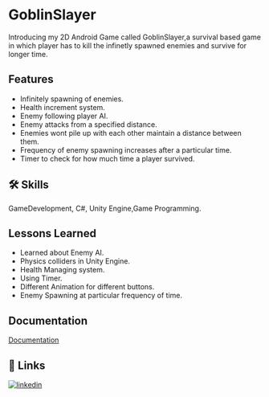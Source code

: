 
# GoblinSlayer

Introducing my 2D Android Game called GoblinSlayer,a survival based game in which player has to kill the infinetly spawned enemies and survive for longer time.


## Features

- Infinitely spawning of enemies.
- Health increment system.
- Enemy following player AI.
- Enemy attacks from a specified distance.
- Enemies wont pile up with each other maintain a distance 
  between them.
- Frequency of enemy spawning increases after a particular time.
- Timer to check for how much time a player survived.


## 🛠 Skills
GameDevelopment, C#, Unity Engine,Game Programming.


## Lessons Learned

- Learned about Enemy AI.
- Physics colliders in Unity Engine.
- Health Managing system.
- Using Timer.
- Different Animation for different buttons.
- Enemy Spawning at particular frequency of time.

## Documentation

[Documentation](https://docs.unity3d.com/Manual/index.html)


## 🔗 Links

[![linkedin](https://img.shields.io/badge/linkedin-0A66C2?style=for-the-badge&logo=linkedin&logoColor=white)](https://www.linkedin.com/posts/soham-ovhal-406187142_androidgamedevelopment-unity2d-codereview-activity-7120485425361657856-tYdq?utm_source=share&utm_medium=member_desktop)

